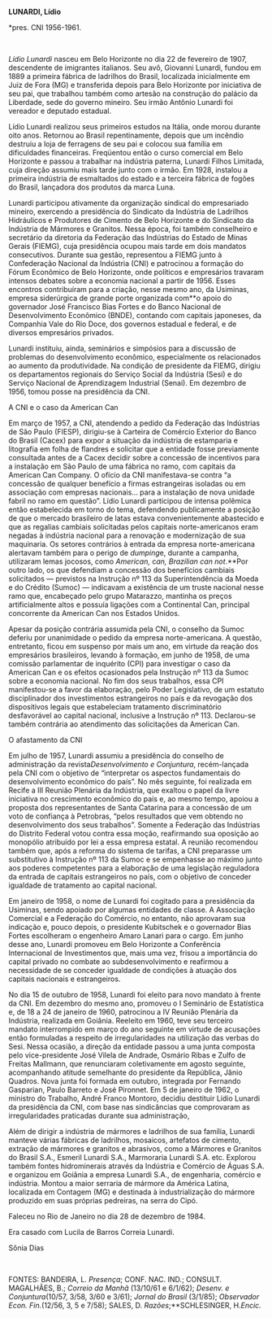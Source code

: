 **LUNARDI, Lídio**

\*pres. CNI 1956-1961.

 

*Lídio Lunardi* nasceu em Belo Horizonte no dia 22 de fevereiro de 1907,
descendente de imigrantes italianos. Seu avô, Giovanni Lunardi, fundou
em 1889 a primeira fábrica de ladrilhos do Brasil, localizada
inicialmente em Juiz de Fora (MG) e transferida depois para Belo
Horizonte por iniciativa de seu pai, que trabalhou também como artesão
na construção do palácio da Liberdade, sede do governo mineiro. Seu
irmão Antônio Lunardi foi vereador e deputado estadual.

Lídio Lunardi realizou seus primeiros estudos na Itália, onde morou
durante oito anos. Retornou ao Brasil repentinamente, depois que um
incêndio destruiu a loja de ferragens de seu pai e colocou sua família
em dificuldades financeiras. Freqüentou então o curso comercial em Belo
Horizonte e passou a trabalhar na indústria paterna, Lunardi Filhos
Limitada, cuja direção assumiu mais tarde junto com o irmão. Em 1928,
instalou a primeira indústria de esmaltados do estado e a terceira
fábrica de fogões do Brasil, lançadora dos produtos da marca Luna.

Lunardi participou ativamente da organização sindical do empresariado
mineiro, exercendo a presidência do Sindicato da Indústria de Ladrilhos
Hidráulicos e Produtores de Cimento de Belo Horizonte e do Sindicato da
Indústria de Mármores e Granitos. Nessa época, foi também conselheiro e
secretário da diretoria da Federação das Indústrias do Estado de Minas
Gerais (FIEMG), cuja presidência ocupou mais tarde em dois mandatos
consecutivos. Durante sua gestão, representou a FIEMG junto à
Confederação Nacional da Indústria (CNI) e patrocinou a formação do
Fórum Econômico de Belo Horizonte, onde políticos e empresários travaram
intensos debates sobre a economia nacional a partir de 1956. Esses
encontros contribuíram para a criação, nesse mesmo ano, da Usiminas,
empresa siderúrgica de grande porte organizada com**o apoio do
governador José Francisco Bias Fortes e do Banco Nacional de
Desenvolvimento Econômico (BNDE), contando com capitais japoneses, da
Companhia Vale do Rio Doce, dos governos estadual e federal, e de
diversos empresários privados.

Lunardi instituiu, ainda, seminários e simpósios para a discussão de
problemas do desenvolvimento econômico, especialmente os relacionados ao
aumento da produtividade. Na condição de presidente da FIEMG, dirigiu os
departamentos regionais do Serviço Social da Indústria (Sesi) e do
Serviço Nacional de Aprendizagem Industrial (Senai). Em dezembro de
1956, tomou posse na presidência da CNI.

A CNI e o caso da American Can

Em março de 1957, a CNI, atendendo a pedido da Federação das Indústrias
de São Paulo (FIESP), dirigiu-se à Carteira de Comércio Exterior do
Banco do Brasil (Cacex) para expor a situação da indústria de estamparia
e litografia em folha de flandres e solicitar que a entidade fosse
previamente consultada antes de a Cacex decidir sobre a concessão de
incentivos para a instalação em São Paulo de uma fábrica no ramo, com
capitais da American Can Company. O ofício da CNI manifestava-se contra
“a concessão de qualquer benefício a firmas estrangeiras isoladas ou em
associação com empresas nacionais... para a instalação de nova unidade
fabril no ramo em questão”. Lídio Lunardi participou de intensa polêmica
então estabelecida em torno do tema, defendendo publicamente a posição
de que o mercado brasileiro de latas estava convenientemente abastecido
e que as regalias cambiais solicitadas pelos capitais norte-americanos
eram negadas à indústria nacional para a renovação e modernização de sua
maquinaria. Os setores contrários à entrada da empresa norte-americana
alertavam também para o perigo de *dumping*e, durante a campanha,
utilizaram lemas jocosos, como *American,* c*an, Brazilian can
not*.**Por outro lado, os que defendiam a concessão dos benefícios
cambiais solicitados — previstos na Instrução nº 113 da Superintendência
da Moeda e do Crédito (Sumoc) — indicavam a existência de um truste
nacional nesse ramo que, encabeçado pelo grupo Matarazzo, mantinha os
preços artificialmente altos e possuía ligações com a Continental Can,
principal concorrente da American Can nos Estados Unidos.

Apesar da posição contrária assumida pela CNI, o conselho da Sumoc
deferiu por unanimidade o pedido da empresa norte-americana. A questão,
entretanto, ficou em suspenso por mais um ano, em virtude da reação dos
empresários brasileiros, levando à formação, em junho de 1958, de uma
comissão parlamentar de inquérito (CPI) para investigar o caso da
American Can e os efeitos ocasionados pela Instrução nº 113 da Sumoc
sobre a economia nacional. No fim dos seus trabalhos, essa CPI
manifestou-se a favor da elaboração, pelo Poder Legislativo, de um
estatuto disciplinador dos investimentos estrangeiros no país e da
revogação dos dispositivos legais que estabeleciam tratamento
discriminatório desfavorável ao capital nacional, inclusive a Instrução
nº 113. Declarou-se também contrária ao atendimento das solicitações da
American Can.

O afastamento da CNI

Em julho de 1957, Lunardi assumiu a presidência do conselho de
administração da revista*Desenvolvimento e Conjuntura*, recém-lançada
pela CNI com o objetivo de “interpretar os aspectos fundamentais do
desenvolvimento econômico do país”. No mês seguinte, foi realizada em
Recife a III Reunião Plenária da Indústria, que exaltou o papel da livre
iniciativa no crescimento econômico do país e, ao mesmo tempo, apoiou a
proposta dos representantes de Santa Catarina para a concessão de um
voto de confiança à Petrobras, “pelos resultados que vem obtendo no
desenvolvimento dos seus trabalhos”. Somente a Federação das Indústrias
do Distrito Federal votou contra essa moção, reafirmando sua oposição ao
monopólio atribuído por lei a essa empresa estatal. A reunião recomendou
também que, após a reforma do sistema de tarifas, a CNI preparasse um
substitutivo à Instrução nº 113 da Sumoc e se empenhasse ao máximo junto
aos poderes competentes para a elaboração de uma legislação reguladora
da entrada de capitais estrangeiros no país, com o objetivo de conceder
igualdade de tratamento ao capital nacional.

Em janeiro de 1958, o nome de Lunardi foi cogitado para a presidência da
Usiminas, sendo apoiado por algumas entidades de classe. A Associação
Comercial e a Federação do Comércio, no entanto, não aprovaram sua
indicação e, pouco depois, o presidente Kubitschek e o governador Bias
Fortes escolheram o engenheiro Amaro Lanari para o cargo. Em junho desse
ano, Lunardi promoveu em Belo Horizonte a Conferência Internacional de
Investimentos que, mais uma vez, frisou a importância do capital privado
no combate ao subdesenvolvimento e reafirmou a necessidade de se
conceder igualdade de condições à atuação dos capitais nacionais e
estrangeiros.

No dia 15 de outubro de 1958, Lunardi foi eleito para novo mandato à
frente da CNI. Em dezembro do mesmo ano, promoveu o I Seminário de
Estatística e, de 18 a 24 de janeiro de 1960, patrocinou a IV Reunião
Plenária da Indústria, realizada em Goiânia. Reeleito em 1960, teve seu
terceiro mandato interrompido em março do ano seguinte em virtude de
acusações então formuladas a respeito de irregularidades na utilização
das verbas do Sesi. Nessa ocasião, a direção da entidade passou a uma
junta composta pelo vice-presidente José Vilela de Andrade, Osmário
Ribas e Zulfo de Freitas Mallmann, que renunciaram coletivamente em
agosto seguinte, acompanhando atitude semelhante do presidente da
República, Jânio Quadros. Nova junta foi formada em outubro, integrada
por Fernando Gasparian, Paulo Barreto e José Pironnet. Em 5 de janeiro
de 1962, o ministro do Trabalho, André Franco Montoro, decidiu destituir
Lídio Lunardi da presidência da CNI, com base nas sindicâncias que
comprovaram as irregularidades praticadas durante sua administração,

Além de dirigir a indústria de mármores e ladrilhos de sua família,
Lunardi manteve várias fábricas de ladrilhos, mosaicos, artefatos de
cimento, extração de mármores e granitos e abrasivos, como a Mármores e
Granitos do Brasil S.A., Esmeril Lunardi S.A., Marmoraria Lunardi S.A.
etc. Explorou também fontes hidrominerais através da Indústria e
Comércio de Águas S.A. e organizou em Goiânia a empresa Lunardi S.A., de
engenharia, comércio e indústria. Montou a maior serraria de mármore da
América Latina, localizada em Contagem (MG) e destinada à
industrialização do mármore produzido em suas próprias pedreiras, na
serra do Cipó.

Faleceu no Rio de Janeiro no dia 28 de dezembro de 1984.

Era casado com Lucila de Barros Correia Lunardi.

Sônia Dias

 

FONTES: BANDEIRA, L. *Presença*; CONF. NAC. IND.; CONSULT. MAGALHÃES,
B.; *Correio da Manhã* (13/10/61 e 6/1/62); *Desenv. e
Conjuntura*(10/57, 3/58, 3/60 e 3/61); *Jornal do Brasil* (3/1/85);
*Observador Econ. Fin.*(12/56, 3, 5 e 7/58); SALES, D.
*Razões*;**SCHLESINGER, H.*Encic.*

 

 
